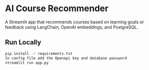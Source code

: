 # AI Course Recommender
A Streamlit app that recommends courses based on learning goals or feedback using LangChain, OpenAI embeddings, and PostgreSQL.

## Run Locally
```bash
pip install -r requirements.txt
In config file add the Openapi key and database password
streamlit run app.py
